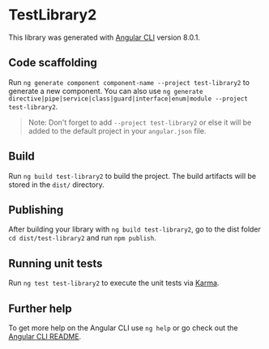 # TestLibrary2

This library was generated with [Angular CLI](https://github.com/angular/angular-cli) version 8.0.1.

## Code scaffolding

Run `ng generate component component-name --project test-library2` to generate a new component. You can also use `ng generate directive|pipe|service|class|guard|interface|enum|module --project test-library2`.
> Note: Don't forget to add `--project test-library2` or else it will be added to the default project in your `angular.json` file. 

## Build

Run `ng build test-library2` to build the project. The build artifacts will be stored in the `dist/` directory.

## Publishing

After building your library with `ng build test-library2`, go to the dist folder `cd dist/test-library2` and run `npm publish`.

## Running unit tests

Run `ng test test-library2` to execute the unit tests via [Karma](https://karma-runner.github.io).

## Further help

To get more help on the Angular CLI use `ng help` or go check out the [Angular CLI README](https://github.com/angular/angular-cli/blob/master/README.md).
